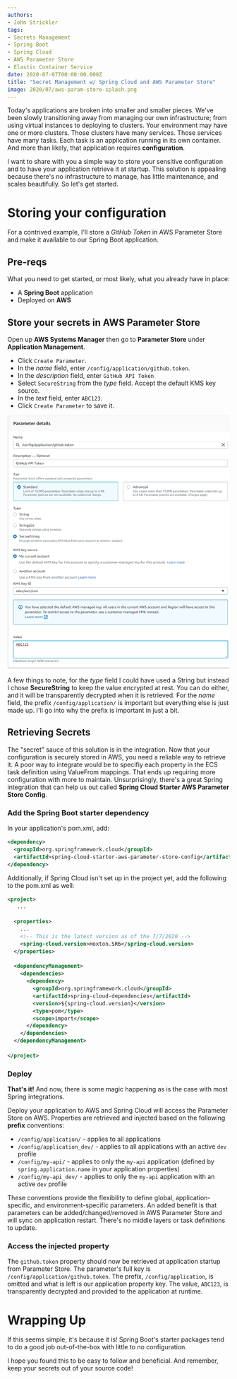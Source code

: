 ```yaml
---
authors:
- John Strickler
tags:
- Secrets Management
- Spring Boot
- Spring Cloud
- AWS Parameter Store
- Elastic Container Service
date: 2020-07-07T00:00:00.000Z
title: "Secret Management w/ Spring Cloud and AWS Parameter Store"
image: 2020/07/aws-param-store-splash.png
---
```


Today's applications are broken into smaller and smaller pieces.  We've been slowly transitioning away from managing our own infrastructure; from using virtual instances to deploying to clusters.  Your environment may have one or more clusters.  Those clusters have many services.  Those services have many tasks.  Each task is an application running in its own container.  And more than likely, that application requires **configuration**.   

I want to share with you a simple way to store your sensitive configuration and to have your application retrieve it at startup.  This solution is appealing because there's no infrastructure to manage, has little maintenance, and scales beautifully.  So let's get started.

# Storing your configuration

For a contrived example, I'll store a *GitHub Token* in AWS Parameter Store and make it available to our Spring Boot application.

## Pre-reqs

What you need to get started, or most likely, what you already have in place:

- A **Spring Boot** application 
- Deployed on **AWS**

## Store your secrets in AWS Parameter Store

Open up **AWS Systems Manager** then go to **Parameter Store** under **Application Management**.

- Click `Create Parameter`.
- In the *name* field, enter `/config/application/github.token`.  
- In the *description* field, enter `GitHub API Token`
- Select `SecureString` from the *type* field.  Accept the default KMS key source.
- In the *text* field, enter `ABC123`.  
- Click `Create Parameter` to save it.

![Create Parameter Screenshot](https://raw.githubusercontent.com/ippontech/blog-usa/master/images/2020/07/aws-param-store-create-parameter.png)

A few things to note, for the *type* field I could have used a String but instead I chose **SecureString** to keep the value encrypted at rest.  You can do either, and it will be transparently decrypted when it is retrieved.  For the *name* field, the prefix `/config/application/` is important but everything else is just made up.  I'll go into why the prefix is important in just a bit.

## Retrieving Secrets

The "secret" sauce of this solution is in the integration.  Now that your configuration is securely stored in AWS, you need a reliable way to retrieve it.  A poor way to integrate would be to specifiy each property in the ECS task definition using ValueFrom mappings.  That ends up requiring more configuration with more to maintain.  Unsurprisingly, there's a great Spring integration that can help us out called **Spring Cloud Starter AWS Parameter Store Config**.  

### Add the Spring Boot starter dependency

In your application's pom.xml, add:

```xml
<dependency>
  <groupId>org.springframework.cloud</groupId>
  <artifactId>spring-cloud-starter-aws-parameter-store-config</artifactId>
</dependency>
```

Additionally, if Spring Cloud isn't set up in the project yet, add the following to the pom.xml as well:

```xml
<project>
   ...

  <properties>
    ...
    <!-- This is the latest version as of the 7/7/2020 -->
    <spring-cloud.version>Hoxton.SR6</spring-cloud.version> 
  </properties>
   
  <dependencyManagement>
    <dependencies>
      <dependency>
        <groupId>org.springframework.cloud</groupId>
        <artifactId>spring-cloud-dependencies</artifactId>
        <version>${spring-cloud.version}</version>
        <type>pom</type>
        <scope>import</scope>
      </dependency>
    </dependencies>
  </dependencyManagement>

</project>
```

### Deploy

**That's it!**  And now, there is some magic happening as is the case with most Spring integrations.

Deploy your application to AWS and Spring Cloud will access the Parameter Store on AWS.  Properties are retrieved and injected based on the following **prefix** conventions:

- `/config/application/` - applies to all applications 
- `/config/application_dev/` - applies to all applications with an active `dev` profile 
- `/config/my-api/` -  applies to only the `my-api` application (defined by `spring.application.name` in your application properties)
- `/config/my-api_dev/` -  applies to only the `my-api` application with an active `dev` profile  

These conventions provide the flexibility to define global, application-specific, and environment-specific parameters.  An added benefit is that parameters can be added/changed/removed in AWS Parameter Store and will sync on application restart.  There's no middle layers or task definitions to update.

### Access the injected property 

The `github.token` property should now be retrieved at application startup from Parameter Store.  The parameter's full key is `/config/application/github.token`.  The prefix, `/config/application`, is omitted and what is left is our application property key.  The value, `ABC123`, is transparently decrypted and provided to the application at runtime.

# Wrapping Up

If this seems simple, it's because it is!  Spring Boot's starter packages tend to do a good job out-of-the-box with little to no configuration.  

I hope you found this to be easy to follow and beneficial.  And remember, keep your secrets out of your source code!

